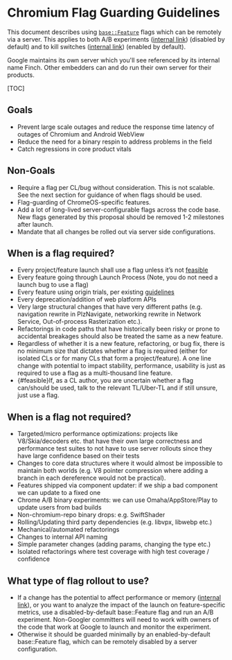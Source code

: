 # Chromium Flag Guarding Guidelines

This document describes using [`base::Feature`](/base/feature_list.h) flags which
can be remotely via a server. This applies to both A/B experiments
([internal link](http://go/finch101)) (disabled by default) and to kill switches
([internal link](http://go/finch-killswitch)) (enabled by default).

Google maintains its own server which you'll see referenced by its internal name
Finch. Other embedders can and do run their own server for their products.

[TOC]

## Goals
* Prevent large scale outages and reduce the response time latency of outages of
Chromium and Android WebView
* Reduce the need for a binary respin to address problems in the field
* Catch regressions in core product vitals

## Non-Goals
* Require a flag per CL/bug without consideration. This is not scalable. See the
next section for guidance of when flags should be used.
* Flag-guarding of ChromeOS-specific features.
* Add a lot of long-lived server-configurable flags across the code base. New
flags generated by this proposal should be removed 1-2 milestones after launch.
* Mandate that all changes be rolled out via server side configurations.

## When is a flag required?
* Every project/feature launch shall use a flag unless it’s not [feasible](#feasible)
* Every feature going through Launch Process (Note, you do not need a launch bug
to use a flag)
* Every feature using origin trials, per existing [guidelines](https://www.chromium.org/blink/origin-trials/running-an-origin-trial/#is-your-feature-ready-to-be-an-origin-trial:~:text=Have%20a%20way%20to%20remotely%20disable%20the%20feature)
* Every deprecation/addition of web platform APIs
* Very large structural changes that have very different paths (e.g. navigation
rewrite in PlzNavigate, networking rewrite in Network Service, Out-of-process
Rasterization etc.).
* Refactorings in code paths that have historically been risky or prone to
accidental breakages should also be treated the same as a new feature.
* Regardless of whether it is a new feature, refactoring, or bug fix, there is
no minimum size that dictates whether a flag is required (either for isolated
CLs or for many CLs that form a project/feature). A one line change with
potential to impact stability, performance, usability is just as required to use
a flag as a multi-thousand line feature.
* {#feasible}If, as a CL author, you are uncertain whether a flag can/should be
used, talk to the relevant TL/Uber-TL and if still unsure, just use a flag.

## When is a flag not required?
* Targeted/micro performance optimizations: projects like V8/Skia/decoders etc.
that have their own large correctness and performance test suites to not have to
use server rollouts since they have large confidence based on their tests
* Changes to core data structures where it would almost be impossible to
maintain both worlds (e.g. V8 pointer compression where adding a branch in each
dereference would not be practical).
* Features shipped via component updater: if we ship a bad component we can
update to a fixed one
* Chrome A/B binary experiments: we can use Omaha/AppStore/Play to update users
from bad builds
* Non-chromium-repo binary drops: e.g. SwiftShader
* Rolling/Updating third party dependencies (e.g. libvpx, libwebp etc.)
* Mechanical/automated refactorings
* Changes to internal API naming
* Simple parameter changes (adding params, changing the type etc.)
* Isolated refactorings where test coverage with high test coverage / confidence


## What type of flag rollout to use?
* If a change has the potential to affect performance or memory
([internal link](http://go/chrome-browser-guiding-metrics)), or you want to
analyze the impact of the launch on feature-specific metrics, use a
disabled-by-default base::Feature flag and run an A/B experiment.
Non-Googler committers will need to work with owners of the code that work at
Google to launch and monitor the experiment.
* Otherwise it should be guarded minimally by an enabled-by-default
base::Feature flag, which can be remotely disabled by a server configuration.
